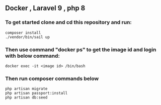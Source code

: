 ## Docker , Laravel 9 , php 8

### To get started clone and cd this repository and run:
```
composer install
./vendor/bin/sail up
```

### Then use command "docker ps" to get the image id and login with below command:

```
docker exec -it <image id> /bin/bash
```

### Then run composer commands below

```
php artisan migrate
php artisan passport:install
php artisan db:seed
```